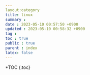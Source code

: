 ```yaml
---
layout:category
title: linux
summary :
date : 2023-05-10 00:57:50 +0900
updated : 2023-05-10 00:58:32 +0900
tag :
toc : true
public : true
parent : index
latex: false
---
```


*TOC
{:toc}
